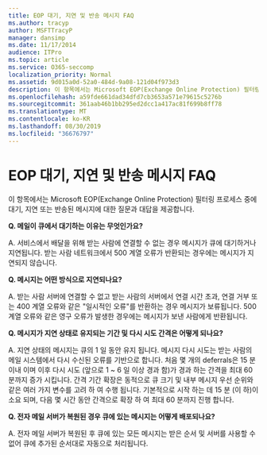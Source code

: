 ```yaml
---
title: EOP 대기, 지연 및 반송 메시지 FAQ
ms.author: tracyp
author: MSFTTracyP
manager: dansimp
ms.date: 11/17/2014
audience: ITPro
ms.topic: article
ms.service: O365-seccomp
localization_priority: Normal
ms.assetid: 9d015a0d-52a0-484d-9a08-121d04f973d3
description: 이 항목에서는 Microsoft EOP(Exchange Online Protection) 필터링 프로세스 중에 대기, 지연 또는 반송된 메시지에 대한 질문과 대답을 제공합니다.
ms.openlocfilehash: a59fde661dad34dfd7cb3653a571e79615c5276b
ms.sourcegitcommit: 361aab46b1bb295ed2dcc1a417ac81f699b8ff78
ms.translationtype: MT
ms.contentlocale: ko-KR
ms.lasthandoff: 08/30/2019
ms.locfileid: "36676797"
---
```

# <a name="eop-queued-deferred-and-bounced-messages-faq"></a>EOP 대기, 지연 및 반송 메시지 FAQ

이 항목에서는 Microsoft EOP(Exchange Online Protection) 필터링 프로세스 중에 대기, 지연 또는 반송된 메시지에 대한 질문과 대답을 제공합니다.
  
 **Q. 메일이 큐에서 대기하는 이유는 무엇인가요?**
  
A. 서비스에서 배달을 위해 받는 사람에 연결할 수 없는 경우 메시지가 큐에 대기하거나 지연됩니다. 받는 사람 네트워크에서 500 계열 오류가 반환되는 경우에는 메시지가 지연되지 않습니다.
  
 **Q. 메시지는 어떤 방식으로 지연되나요?**
  
A. 받는 사람 서버에 연결할 수 없고 받는 사람의 서버에서 연결 시간 초과, 연결 거부 또는 400 계열 오류와 같은 "일시적인 오류"를 반환하는 경우 메시지가 보류됩니다. 500 계열 오류와 같은 영구 오류가 발생한 경우에는 메시지가 보낸 사람에게 반환됩니다.
  
 **Q. 메시지가 지연 상태로 유지되는 기간 및 다시 시도 간격은 어떻게 되나요?**
  
A. 지연 상태의 메시지는 큐의 1 일 동안 유지 됩니다. 메시지 다시 시도는 받는 사람의 메일 시스템에서 다시 수신된 오류를 기반으로 합니다. 처음 몇 개의 deferrals은 15 분 이내 이며 이후 다시 시도 (앞으로 1 ~ 6 일 이상 경과 함)가 경과 하는 간격을 최대 60 분까지 증가 시킵니다. 간격 기간 확장은 동적으로 큐 크기 및 내부 메시지 우선 순위와 같은 여러 가지 변수를 고려 하 여 수행 됩니다. 기본적으로 시작 하는 데 15 분 (이 하)이 소요 되며, 다음 몇 시간 동안 간격으로 확장 하 여 최대 60 분까지 진행 합니다.
  
 **Q. 전자 메일 서버가 복원된 경우 큐에 있는 메시지는 어떻게 배포되나요?**
  
A. 전자 메일 서버가 복원된 후 큐에 있는 모든 메시지는 받은 순서 및 서버를 사용할 수 없어 큐에 추가된 순서대로 자동으로 처리됩니다.
